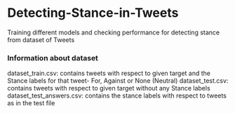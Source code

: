 # Detecting-Stance-in-Tweets
Training different models and checking performance for detecting stance from dataset of Tweets

### Information about dataset
dataset_train.csv: contains tweets with respect to given target and the Stance labels for that tweet- For, Against or None (Neutral)
dataset_test.csv: contains tweets with respect to given target without any Stance labels
dataset_test_answers.csv: contains the stance labels with respect to tweets as in the test file


